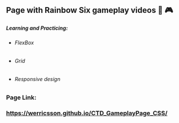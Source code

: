 ##                 Page with Rainbow Six gameplay videos  :gun: :video_game:

#####                                                               Learning and Practicing:

- ###### FlexBox

- ###### Grid

- ###### Responsive design

### Page Link:

### https://werricsson.github.io/CTD_GameplayPage_CSS/
